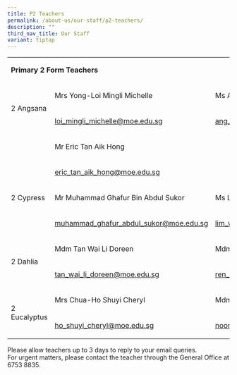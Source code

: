 ```yaml
---
title: P2 Teachers
permalink: /about-us/our-staff/p2-teachers/
description: ""
third_nav_title: Our Staff
variant: tiptap
---
```

<table style="minWidth: 75px">
<colgroup>
<col>
<col>
<col>
</colgroup>
<tbody>
<tr>
<td rowspan="1" colspan="3">
<p><strong>Primary 2 Form Teachers</strong>
</p>
</td>
</tr>
<tr>
<td rowspan="2" colspan="1">
<p>2 Angsana</p>
</td>
<td rowspan="1" colspan="1">
<p>Mrs Yong-Loi Mingli Michelle&nbsp;</p>
</td>
<td rowspan="1" colspan="1">
<p>Ms Ang Hui Ying</p>
</td>
</tr>
<tr>
<td rowspan="1" colspan="1">
<p><a href="mailto:loi_mingli_michelle@moe.edu.sg" rel="noopener noreferrer nofollow" target="_blank">loi_mingli_michelle@moe.edu.sg</a>
</p>
</td>
<td rowspan="1" colspan="1">
<p><a href="mailto:ang_hui_ying@schools.gov.sg" rel="noopener noreferrer nofollow" target="_blank">ang_hui_ying@moe.edu.sg</a>
</p>
</td>
</tr>
<tr>
<td rowspan="1" colspan="1">
<p></p>
</td>
<td rowspan="1" colspan="1">
<p>Mr Eric Tan Aik Hong</p>
</td>
<td rowspan="1" colspan="1">
<p></p>
</td>
</tr>
<tr>
<td rowspan="1" colspan="1">
<p></p>
</td>
<td rowspan="1" colspan="1">
<p><a href="mailto:eric_tan_aik_hong@schools.gov.sg" rel="noopener noreferrer nofollow" target="_blank">eric_tan_aik_hong@moe.edu.sg</a>
</p>
</td>
<td rowspan="1" colspan="1">
<p></p>
</td>
</tr>
<tr>
<td rowspan="1" colspan="1">
<p>2 Cypress</p>
</td>
<td rowspan="1" colspan="1">
<p>Mr Muhammad Ghafur Bin Abdul Sukor&nbsp;</p>
</td>
<td rowspan="1" colspan="1">
<p>Ms Lim Wan Rong&nbsp;</p>
</td>
</tr>
<tr>
<td rowspan="1" colspan="1">
<p></p>
</td>
<td rowspan="1" colspan="1">
<p><a href="mailto:muhammad_ghafur_abdul_sukor@moe.edu.sg" rel="noopener noreferrer nofollow" target="_blank">muhammad_ghafur_abdul_sukor@moe.edu.sg</a>
</p>
</td>
<td rowspan="1" colspan="1">
<p><a href="mailto:lim_wan_rong@moe.edu.sg" rel="noopener noreferrer nofollow" target="_blank">lim_wan_rong@moe.edu.sg</a>
</p>
</td>
</tr>
<tr>
<td rowspan="2" colspan="1">
<p>2 Dahlia</p>
</td>
<td rowspan="1" colspan="1">
<p>Mdm Tan Wai Li Doreen&nbsp;</p>
</td>
<td rowspan="1" colspan="1">
<p>Mdm Ren Lina&nbsp;</p>
</td>
</tr>
<tr>
<td rowspan="1" colspan="1">
<p><a href="mailto:tan_wai_li_doreen@moe.edu.sg" rel="noopener noreferrer nofollow" target="_blank">tan_wai_li_doreen@moe.edu.sg</a>
</p>
</td>
<td rowspan="1" colspan="1">
<p><a href="mailto:ren_lina@moe.edu.sg" rel="noopener noreferrer nofollow" target="_blank">ren_lina@moe.edu.sg</a>
</p>
</td>
</tr>
<tr>
<td rowspan="2" colspan="1">
<p>2 Eucalyptus</p>
</td>
<td rowspan="1" colspan="1">
<p>Mrs Chua-Ho Shuyi Cheryl&nbsp;</p>
</td>
<td rowspan="1" colspan="1">
<p>Mdm Noor Aini Binte Jamin&nbsp;</p>
</td>
</tr>
<tr>
<td rowspan="1" colspan="1">
<p><a href="mailto:ho_shuyi_cheryl@moe.edu.sg" rel="noopener noreferrer nofollow" target="_blank">ho_shuyi_cheryl@moe.edu.sg</a>
</p>
</td>
<td rowspan="1" colspan="1">
<p><a href="mailto:noor_aini_jamin@moe.edu.sg" rel="noopener noreferrer nofollow" target="_blank">noor_aini_jamin@moe.edu.sg</a>
</p>
</td>
</tr>
</tbody>
</table>
<p>Please allow teachers up to 3 days to reply to your email queries.
<br>For urgent matters, please contact the teacher through the General Office
at 6753 8835.</p>